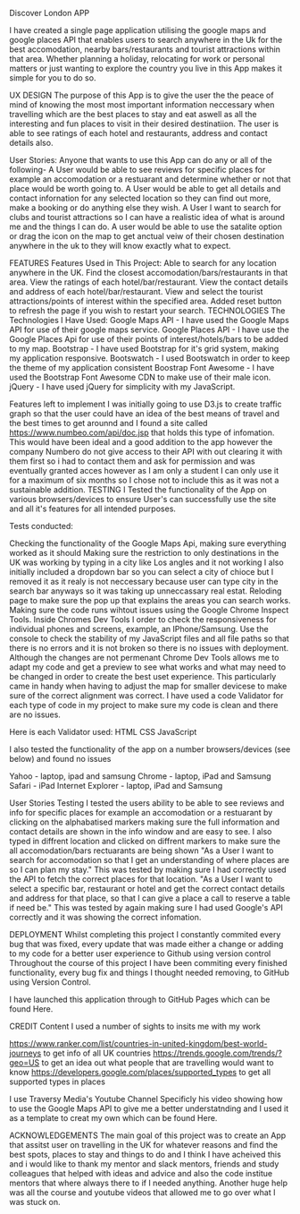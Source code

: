 Discover London APP 

I have created a single page application utilising the google maps and google places API that enables users to search anywhere in the Uk for the best accomodation, nearby bars/restaurants and tourist attractions within that area. Whether planning a holiday, relocating for work or personal matters or just wanting to explore the country you live in this App makes it simple for you to do so.


UX DESIGN
The purpose of this App is to give the user the the peace of mind of knowing the most most important information neccessary when travelling which are the best places to stay and eat aswell as all the interesting and fun places to visit in their desired destinatiion. The user is able to see ratings of each hotel and restaurants, address and contact details also.

User Stories:
Anyone that wants to use this App can do any or all of the following-
A User would be able to see reviews for specific places for example an accomodation or a restuarant and determine whether or not that place would be worth going to. 
A User would be able to get all details and contact infornation for any selected location so they can find out more, make a booking or do anything else they wish.
A User I want to search for clubs and tourist attractions so I can have a realistic idea of what is around me and the things I can do.
A user would be able to use the satalite option or drag the icon on the map to get anctual veiw of their chosen destination anywhere in the uk to they will know exactly what to expect. 

FEATURES
Features Used in This Project:
Able to search for any location anywhere in the UK.
Find the closest accomodation/bars/restaurants in that area.
View the ratings of each hotel/bar/restaurant.
View the contact details and address of each hotel/bar/restaurant.
View and select the tourist attractions/points of interest within the specified area.
Added reset button to refresh the page if you wish to restart your search.
TECHNOLOGIES
The Technologies I Have Used:
Google Maps API - I have used the Google Maps API for use of their google maps service.
Google Places API - I have use the Google Places Api for use of their points of interest/hotels/bars to be added to my map.
Bootstrap - I have used Bootstrap for it's grid system, making my application responsive.
Bootswatch - I used Bootswatch in order to keep the theme of my application consistent
Boostrap Font Awesome - I have used the Bootstrap Font Awesome CDN to make use of their male icon.
jQuery - I have used jQuery for simplicity with my JavaScript. 


Features left to implement 
I was initially going to use D3.js to create traffic graph so that the user could have an idea of the best means of travel and the best times to get arounnd and I found a site called https://www.numbeo.com/api/doc.jsp that holds this type of infomation.
This would have been ideal and a good addition to the app however the company Numbero do not give access to their API with out clearing it with them first so i had to contact them and ask for permission and was eventually granted acces however as I am only a student I can only use it for a maximum of six months so I chose not to include this as it was not a sustainable addition.
TESTING
I Tested the functionality of the App on various browsers/devices to ensure User's can successfully use the site and all it's features for all intended purposes.

Tests conducted:

Checking the functionality of the Google Maps Api, making sure everything worked as it should
Making sure the restriction to only destinations in the UK was working by typing in a city like Los angles and it not working 
I also initially included a dropdown bar so you can select a city of chioce but I removed it as it realy is not neccessary because user can type city in the search bar anyways so it was taking up unneccassary real estat.
Reloding page to make sure the pop up that explains the areas you can search works.
Making sure the code runs wihtout issues using the Google Chrome Inspect Tools. Inside Chromes Dev Tools I order to check the responsiveness for individual phones and screens, example, an IPhone/Samsung.
Use the console to check the stability of my JavaScript files and all file paths so that there is no errors and it is not broken so there is no issues with deployment. 
Although the changes are not permenant Chrome Dev Tools allows me to adapt my code and get a preview to see what works and what may need to be changed in order to create the best uset experience. This particularly came in handy when having to adjust the map for smaller devicese to make sure of the correct alignment was correct. 
I have used a code Validator for each type of code in my project to make sure my code is clean and there are no issues.

Here is each Validator used:
HTML
CSS
JavaScript

I also tested the functionality of the app on a number browsers/devices (see below) and found no issues

Yahoo - laptop, ipad and samsung
Chrome - laptop, iPad and Samsung
Safari - iPad
Internet Explorer - laptop, iPad and Samsung


User Stories Testing
I tested the users ability to be able to see reviews and info for specific places for example an accomodation or a restuarant by clicking on the alphabatised markers making sure the full  information and contact details are shown in the info window and are easy to see.
I also typed in diffrent location and clicked on diffrent markers to make sure the all accomodation/bars rectuarants are being shown 
"As a User I want to search for accomodation so that I get an understanding of where places are so I can plan my stay." This was tested by making sure I had correctly used the API to fetch the correct places for that location.
"As a User I want to select a specific bar, restaurant or hotel and get the correct contact details and address for that place, so that I can give a place a call to reserve a table if need be." This was tested by again making sure I had used Google's API correctly and it was showing the correct infomation.

DEPLOYMENT
Whilst completing this project I constantly commited every bug that was fixed, every update that was made either a change or adding to my code for a better user experience to Github using version control 
Throughout the course of this project I have been commiting every finished functionality, every bug fix and things I thought needed removing, to GitHub using Version Control.

I have launched this application through to GitHub Pages which can be found Here.

CREDIT
Content
I used a number of sights to insits me with my work 

https://www.ranker.com/list/countries-in-united-kingdom/best-world-journeys to get info of all UK countries 
https://trends.google.com/trends/?geo=US to get an idea out what people that are travelling would want to know
https://developers.google.com/places/supported_types to get all supported types in places 

I use Traversy Media's Youtube Channel Specificly his video showing how to use the Google Maps API to give me a better understatnding and I used it as a template to creat my own which can be found Here.

ACKNOWLEDGEMENTS
The main goal of this project was to create an App that assitst user on travelling in the UK for whatever reasons and find the best spots, places to stay and things to do and I think I have acheived this and i would like to thank my mentor and slack mentors, friends and study colleagues that helped with ideas and advice
and also the code institue mentors that where always there to if I needed anything. Another huge help was all the course and youtube videos that allowed me to go over what I was stuck on.